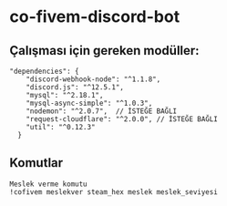 # co-fivem-discord-bot


##  Çalışması için gereken modüller:

```
"dependencies": {
    "discord-webhook-node": "^1.1.8",
    "discord.js": "^12.5.1",
    "mysql": "^2.18.1",
    "mysql-async-simple": "^1.0.3",
    "nodemon": "^2.0.7",  // İSTEĞE BAĞLI
    "request-cloudflare": "^2.0.0", // İSTEĞE BAĞLI
    "util": "^0.12.3"
  }
  ```
  
## Komutlar

```
Meslek verme komutu
!cofivem meslekver steam_hex meslek meslek_seviyesi
 
 
 
```
